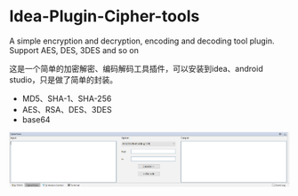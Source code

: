 # Idea-Plugin-Cipher-tools
A simple encryption and decryption, encoding and decoding tool plugin. Support AES, DES, 3DES and so on

这是一个简单的加密解密、编码解码工具插件，可以安装到idea、android studio，只是做了简单的封装。

- MD5、SHA-1、SHA-256
- AES、RSA、DES、3DES
- base64

![renderings](https://github.com/jiurongzhao/Idea-Plugin-Cipher-tools/blob/master/resources/img/Renderings.png)
